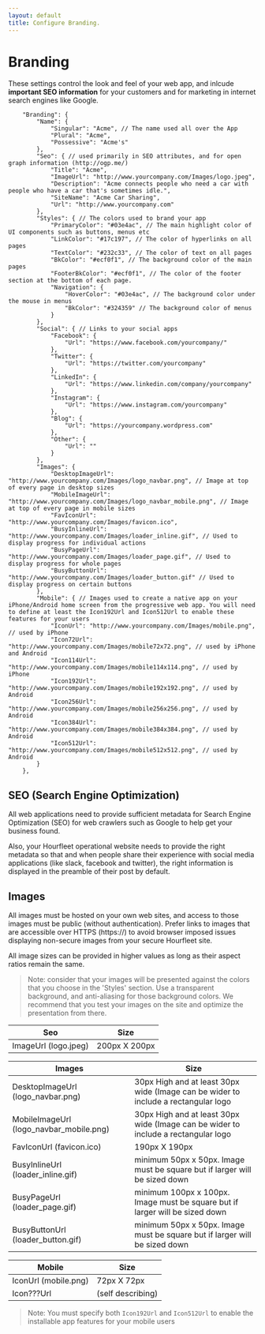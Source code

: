 ```yaml
---
layout: default
title: Configure Branding.
---
```

# Branding
These settings control the look and feel of your web app, and inlcude **important SEO information** for your customers and for marketing in internet search engines like Google. 
~~~	
	"Branding": {
		"Name": {
			"Singular": "Acme", // The name used all over the App
			"Plural": "Acme",
			"Possessive": "Acme's"
		},
		"Seo": { // used primarily in SEO attributes, and for open graph information (http://ogp.me/)
			"Title": "Acme",
			"ImageUrl": "http://www.yourcompany.com/Images/logo.jpeg",
			"Description": "Acme connects people who need a car with people who have a car that's sometimes idle.",
			"SiteName": "Acme Car Sharing",
			"Url": "http://www.yourcompany.com"
		},
		"Styles": { // The colors used to brand your app
			"PrimaryColor": "#03e4ac", // The main highlight color of UI components such as buttons, menus etc
			"LinkColor": "#17c197", // The color of hyperlinks on all pages
			"TextColor": "#232c33", // The color of text on all pages
			"BkColor": "#ecf0f1", // The background color of the main pages
			"FooterBkColor": "#ecf0f1", // The color of the footer section at the bottom of each page.
			"Navigation": {
				"HoverColor": "#03e4ac", // The background color under the mouse in menus
				"BkColor": "#324359" // The background color of menus
			}
		},
		"Social": { // Links to your social apps
			"Facebook": {
				"Url": "https://www.facebook.com/yourcompany/"
			},
			"Twitter": {
				"Url": "https://twitter.com/yourcompany"
			},
			"LinkedIn": {
				"Url": "https://www.linkedin.com/company/yourcompany"
			},
			"Instagram": {
				"Url": "https://www.instagram.com/yourcompany"
			},
			"Blog": {
				"Url": "https://yourcompany.wordpress.com"
			},
			"Other": {
				"Url": ""
			}
		},
		"Images": {
			"DesktopImageUrl": "http://www.yourcompany.com/Images/logo_navbar.png", // Image at top of every page in desktop sizes
			"MobileImageUrl": "http://www.yourcompany.com/Images/logo_navbar_mobile.png", // Image at top of every page in mobile sizes
			"FavIconUrl": "http://www.yourcompany.com/Images/favicon.ico",
			"BusyInlineUrl": "http://www.yourcompany.com/Images/loader_inline.gif", // Used to display progress for individual actions
			"BusyPageUrl": "http://www.yourcompany.com/Images/loader_page.gif", // Used to display progress for whole pages
			"BusyButtonUrl": "http://www.yourcompany.com/Images/loader_button.gif" // Used to display progress on certain buttons
		},
		"Mobile": { // Images used to create a native app on your iPhone/Android home screen from the progressive web app. You will need to define at least the Icon192Url and Icon512Url to enable these features for your users
			"IconUrl": "http://www.yourcompany.com/Images/mobile.png", // used by iPhone 
			"Icon72Url": "http://www.yourcompany.com/Images/mobile72x72.png", // used by iPhone and Android
			"Icon114Url": "http://www.yourcompany.com/Images/mobile114x114.png", // used by iPhone 
			"Icon192Url": "http://www.yourcompany.com/Images/mobile192x192.png", // used by Android
			"Icon256Url": "http://www.yourcompany.com/Images/mobile256x256.png", // used by Android
			"Icon384Url": "http://www.yourcompany.com/Images/mobile384x384.png", // used by Android
			"Icon512Url": "http://www.yourcompany.com/Images/mobile512x512.png", // used by Android
		}
	},
~~~

## SEO (Search Engine Optimization)

All web applications need to provide sufficient metadata for Search Engine Optimization (SEO) for web crawlers such as Google to help get your business found. 

Also, your Hourfleet operational website needs to provide the right metadata so that and when people share their experience with social media applications (like slack, facebook and twitter), the right information is displayed in the preamble of their post by default.

## Images

All images must be hosted on your own web sites, and access to those images must be public (without authentication).
Prefer links to images that are accessible over HTTPS (https://) to avoid browser imposed issues displaying non-secure images from your secure Hourfleet site.

All image sizes can be provided in higher values as long as their aspect ratios remain the same.

> Note: consider that your images will be presented against the colors that you choose in the 'Styles' section. Use a transparent background, and anti-aliasing for those background colors. We recommend that you test your images on the site and optimize the presentation from there.

| Seo                 | Size                                     |
| ---------------------- | ---------------------------------------- |
| ImageUrl (logo.jpeg)              | 200px X 200px                            |



| Images                 | Size                                     |
| ---------------------- | ---------------------------------------- |
| DesktopImageUrl (logo_navbar.png)        | 30px High and at least 30px wide (Image can be wider to include a rectangular logo |
| MobileImageUrl (logo_navbar_mobile.png) | 30px High and at least 30px wide (Image can be wider to include a rectangular logo |
| FavIconUrl (favicon.ico) | 190px X 190px
| BusyInlineUrl (loader_inline.gif) | minimum 50px x 50px. Image must be square but if larger will be sized down |
| BusyPageUrl (loader_page.gif) | minimum 100px x 100px. Image must be square but if larger will be sized down |
| BusyButtonUrl (loader_button.gif) | minimum 50px x 50px. Image must be square but if larger will be sized down |



| Mobile                 | Size                                     |
| ---------------------- | ---------------------------------------- |
| IconUrl (mobile.png)             | 72px X 72px                              |
| Icon???Url           | (self describing)                        |

> Note: You must specify both `Icon192Url` and `Icon512Url` to enable the installable app features for your mobile users
